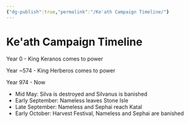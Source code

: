 ```yaml
---
{"dg-publish":true,"permalink":"/Ke'ath Campaign Timeline/"}
---
```


# Ke'ath Campaign Timeline
Year 0 - King Keranos comes to power

Year ~574 - King Herberos comes to power

Year 974 - Now
- Mid May: Silva is destroyed and Silvanus is banished
- Early September: Nameless leaves Stone Isle
- Late September: Nameless and Sephai reach Katal
- Early October: Harvest Festival, Nameless and Sephai are banished